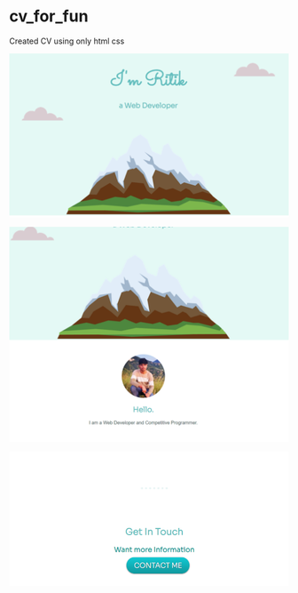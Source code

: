 # cv_for_fun
Created CV using only html css

![Image](./public/Images/s1.png)

![Image](./public/Images/s2.png)

![Image](./public/Images/s3.png)
